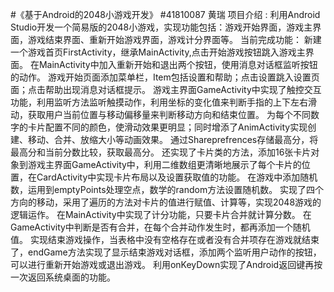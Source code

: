 #《基于Android的2048小游戏开发》
#41810087 黄瑞
项目介绍 :
利用Android Studio开发一个简易版的2048小游戏，实现功能包括：游戏开始界面，游戏主界面，游戏结束界面、重新开始游戏界面，游戏计分界面等。
当前完成功能：
新建一个游戏首页FirstActivity，继承MainActivity,点击开始游戏按钮跳入游戏主界面。
在MainActivity中加入重新开始和退出两个按钮，使用消息对话框监听按钮的动作。
游戏开始页面添加菜单栏，Item包括设置和帮助；点击设置跳入设置页面；点击帮助出现消息对话框提示。
游戏主界面GameActivity中实现了触控交互功能，利用监听方法监听触摸动作，利用坐标的变化值来判断手指的上下左右滑动，获取用户当前位置与移动偏移量来判断移动方向和结束位置。
为每个不同数字的卡片配置不同的颜色，使滑动效果更明显；同时增添了AnimActivity实现创建、移动、合并、放缩大小等动画效果。
通过Shareprefrences存储最高分，将最高分和当前分数比较，获取最高分。
还实现了卡片类的方法，添加16张卡片对象到游戏主界面GameActivity中，利用二维数组更清晰地展示了每个卡片的位置，在CardActivity中实现卡片布局以及设置获取值的功能。
在游戏中添加随机数，运用到emptyPoints处理空点，数学的random方法设置随机数。
实现了四个方向的移动，采用了遍历的方法对卡片的值进行赋值、计算等，实现2048游戏的逻辑运作。
在MainActivity中实现了计分功能，只要卡片合并就计算分数。
在GameActivity中判断是否有合并，在每个合并动作发生时，都再添加一个随机值。
实现结束游戏操作，当表格中没有空格存在或者没有合并项存在游戏就结束了，endGame方法实现了显示结束游戏对话框，添加两个监听用户动作的按钮，可以进行重新开始游戏或退出游戏。
利用onKeyDown实现了Android返回键再按一次返回系统桌面的功能。

